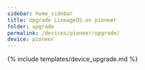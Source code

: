 ```yaml
---
sidebar: home_sidebar
title: Upgrade LineageOS on pioneer
folder: upgrade
permalink: /devices/pioneer/upgrade/
device: pioneer
---
```

{% include templates/device_upgrade.md %}
